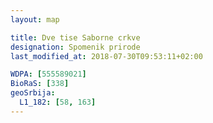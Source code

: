 ```yaml
---
layout: map

title: Dve tise Saborne crkve
designation: Spomenik prirode
last_modified_at: 2018-07-30T09:53:11+02:00

WDPA: [555589021]
BioRaS: [338]
geoSrbija:
  L1_182: [58, 163]
---
```

